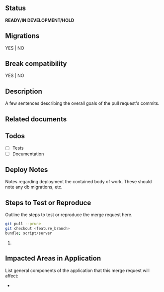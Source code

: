 ## Status
**READY/IN DEVELOPMENT/HOLD**

## Migrations
YES | NO

## Break compatibility
YES | NO

## Description
A few sentences describing the overall goals of the pull request's commits.

## Related documents

## Todos
- [ ] Tests
- [ ] Documentation

## Deploy Notes
Notes regarding deployment the contained body of work.  These should note any
db migrations, etc.

## Steps to Test or Reproduce
Outline the steps to test or reproduce the merge request here.

```sh
git pull --prune
git checkout <feature_branch>
bundle; script/server
```

1. 

## Impacted Areas in Application
List general components of the application that this merge request will affect:

* 